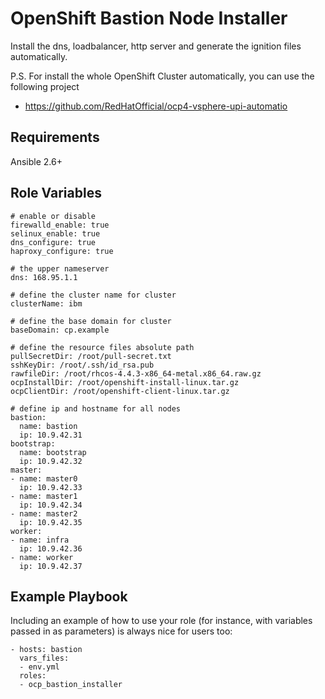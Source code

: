 OpenShift Bastion Node Installer
=========

Install the dns, loadbalancer, http server and generate the ignition files automatically.

P.S.
For install the whole OpenShift Cluster automatically, you can use the following project
- https://github.com/RedHatOfficial/ocp4-vsphere-upi-automatio

Requirements
------------

Ansible 2.6+

Role Variables
--------------
    # enable or disable
    firewalld_enable: true
    selinux_enable: true
    dns_configure: true
    haproxy_configure: true

    # the upper nameserver
    dns: 168.95.1.1
    
    # define the cluster name for cluster
    clusterName: ibm
    
    # define the base domain for cluster
    baseDomain: cp.example

    # define the resource files absolute path
    pullSecretDir: /root/pull-secret.txt
    sshKeyDir: /root/.ssh/id_rsa.pub
    rawfileDir: /root/rhcos-4.4.3-x86_64-metal.x86_64.raw.gz
    ocpInstallDir: /root/openshift-install-linux.tar.gz
    ocpClientDir: /root/openshift-client-linux.tar.gz
    
    # define ip and hostname for all nodes
    bastion:
      name: bastion
      ip: 10.9.42.31
    bootstrap:
      name: bootstrap
      ip: 10.9.42.32
    master:
    - name: master0
      ip: 10.9.42.33
    - name: master1
      ip: 10.9.42.34
    - name: master2
      ip: 10.9.42.35
    worker:
    - name: infra
      ip: 10.9.42.36
    - name: worker
      ip: 10.9.42.37


Example Playbook
----------------

Including an example of how to use your role (for instance, with variables passed in as parameters) is always nice for users too:

    - hosts: bastion
      vars_files:
      - env.yml
      roles:
      - ocp_bastion_installer
